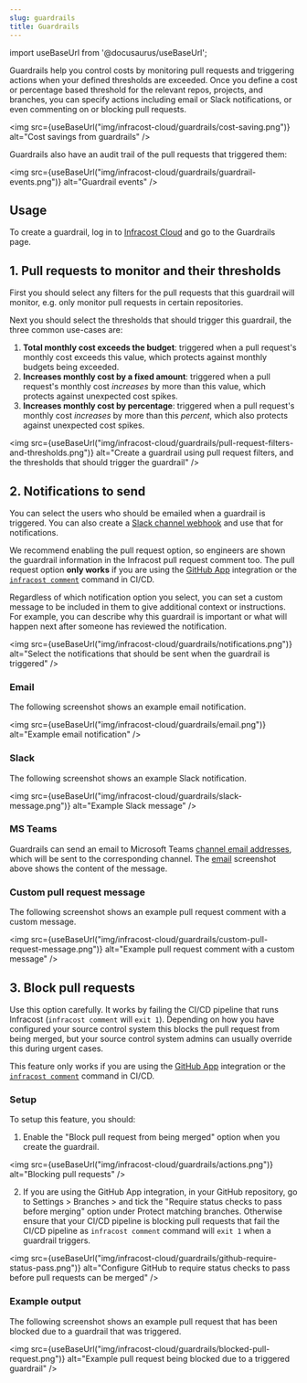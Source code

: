 ```yaml
---
slug: guardrails
title: Guardrails
---
```


import useBaseUrl from '@docusaurus/useBaseUrl';

Guardrails help you control costs by monitoring pull requests and triggering actions when your defined thresholds are exceeded. Once you define a cost or percentage based threshold for the relevant repos, projects, and branches, you can specify actions including email or Slack notifications, or even commenting on or blocking pull requests.

<img src={useBaseUrl("img/infracost-cloud/guardrails/cost-saving.png")} alt="Cost savings from guardrails" />

Guardrails also have an audit trail of the pull requests that triggered them:

<img src={useBaseUrl("img/infracost-cloud/guardrails/guardrail-events.png")} alt="Guardrail events" />

## Usage

To create a guardrail, log in to [Infracost Cloud](https://dashboard.infracost.io) and go to the Guardrails page.

## 1. Pull requests to monitor and their thresholds

First you should select any filters for the pull requests that this guardrail will monitor, e.g. only monitor pull requests in certain repositories.

Next you should select the thresholds that should trigger this guardrail, the three common use-cases are:
1. **Total monthly cost exceeds the budget**: triggered when a pull request's monthly cost exceeds this value, which protects against monthly budgets being exceeded.
2. **Increases monthly cost by a fixed amount**: triggered when a pull request's monthly cost *increases* by more than this value, which protects against unexpected cost spikes.
3. **Increases monthly cost by percentage**: triggered when a pull request's monthly cost *increases* by more than this *percent*, which also protects against unexpected cost spikes.

<img src={useBaseUrl("img/infracost-cloud/guardrails/pull-request-filters-and-thresholds.png")} alt="Create a guardrail using pull request filters, and the thresholds that should trigger the guardrail" />

## 2. Notifications to send

You can select the users who should be emailed when a guardrail is triggered. You can also create a [Slack channel webhook](https://slack.com/intl/en-tr/help/articles/115005265063-Incoming-webhooks-for-Slack) and use that for notifications.

We recommend enabling the pull request option, so engineers are shown the guardrail information in the Infracost pull request comment too. The pull request option **only works** if you are using the [GitHub App](/docs/integrations/github_app) integration or the [`infracost comment`](/docs/features/cli_commands/#comment-on-pull-requests) command in CI/CD.

Regardless of which notification option you select, you can set a custom message to be included in them to give additional context or instructions. For example, you can describe why this guardrail is important or what will happen next after someone has reviewed the notification.

<img src={useBaseUrl("img/infracost-cloud/guardrails/notifications.png")} alt="Select the notifications that should be sent when the guardrail is triggered" />

### Email

The following screenshot shows an example email notification.

<img src={useBaseUrl("img/infracost-cloud/guardrails/email.png")} alt="Example email notification" />

### Slack

The following screenshot shows an example Slack notification.

<img src={useBaseUrl("img/infracost-cloud/guardrails/slack-message.png")} alt="Example Slack message" />

### MS Teams

Guardrails can send an email to Microsoft Teams [channel email addresses](https://support.microsoft.com/en-us/office/tip-send-email-to-a-channel-2c17dbae-acdf-4209-a761-b463bdaaa4ca), which will be sent to the corresponding channel. The [email](#email) screenshot above shows the content of the message.

### Custom pull request message

The following screenshot shows an example pull request comment with a custom message.

<img src={useBaseUrl("img/infracost-cloud/guardrails/custom-pull-request-message.png")} alt="Example pull request comment with a custom message" />

## 3. Block pull requests

Use this option carefully. It works by failing the CI/CD pipeline that runs Infracost (`infracost comment` will `exit 1`). Depending on how you have configured your source control system this blocks the pull request from being merged, but your source control system admins can usually override this during urgent cases.

This feature only works if you are using the [GitHub App](/docs/integrations/github_app) integration or the [`infracost comment`](/docs/features/cli_commands/#comment-on-pull-requests) command in CI/CD.

### Setup

To setup this feature, you should:

1. Enable the "Block pull request from being merged" option when you create the guardrail.

  <img src={useBaseUrl("img/infracost-cloud/guardrails/actions.png")} alt="Blocking pull requests" />

2. If you are using the GitHub App integration, in your GitHub repository, go to Settings > Branches > and tick the "Require status checks to pass before merging" option under Protect matching branches. Otherwise ensure that your CI/CD pipeline is blocking pull requests that fail the CI/CD pipeline as `infracost comment` command will `exit 1` when a guardrail triggers.

  <img src={useBaseUrl("img/infracost-cloud/guardrails/github-require-status-pass.png")} alt="Configure GitHub to require status checks to pass before pull requests can be merged" />

### Example output

The following screenshot shows an example pull request that has been blocked due to a guardrail that was triggered.

<img src={useBaseUrl("img/infracost-cloud/guardrails/blocked-pull-request.png")} alt="Example pull request being blocked due to a triggered guardrail" />
